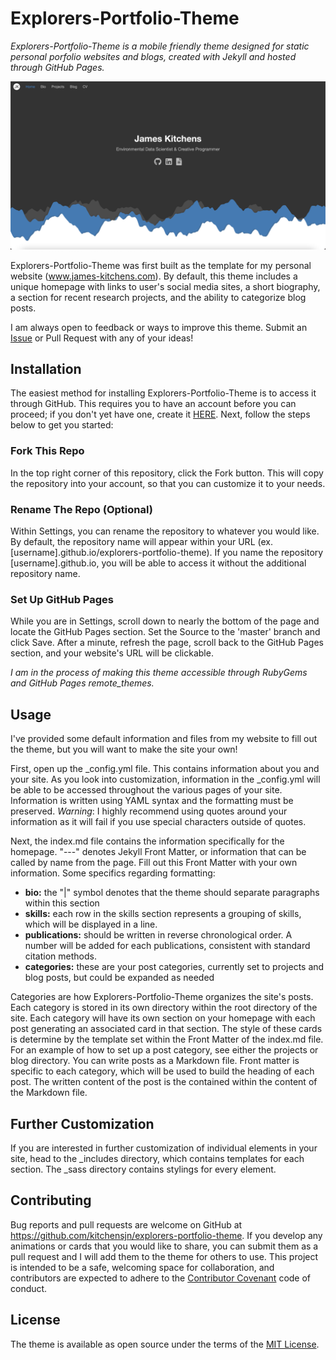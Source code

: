 # Explorers-Portfolio-Theme

*Explorers-Portfolio-Theme is a mobile friendly theme designed for static personal porfolio websites and blogs, created with Jekyll and hosted through GitHub Pages.*

![Explorers-Portfolio-Theme-Desktop](screenshot-desktop.png)

Explorers-Portfolio-Theme was first built as the template for my personal website (www.james-kitchens.com). By default, this theme includes a unique homepage with links to user's social media sites, a short biography, a section for recent research projects, and the ability to categorize blog posts.

I am always open to feedback or ways to improve this theme. Submit an [Issue](https://github.com/kitchensjn/explorers-portfolio-theme/issues/new/choose) or Pull Request with any of your ideas!


## Installation

The easiest method for installing Explorers-Portfolio-Theme is to access it through GitHub. This requires you to have an account before you can proceed; if you don't yet have one, create it [HERE](https://github.com/join). Next, follow the steps below to get you started:

### Fork This Repo

In the top right corner of this repository, click the Fork button. This will copy the repository into your account, so that you can customize it to your needs.

### Rename The Repo (Optional)

Within Settings, you can rename the repository to whatever you would like. By default, the repository name will appear within your URL (ex. [username].github.io/explorers-portfolio-theme). If you name the repository [username].github.io, you will be able to access it without the additional repository name.

### Set Up GitHub Pages

While you are in Settings, scroll down to nearly the bottom of the page and locate the GitHub Pages section. Set the Source to the 'master' branch and click Save. After a minute, refresh the page, scroll back to the GitHub Pages section, and your website's URL will be clickable.

*I am in the process of making this theme accessible through RubyGems and GitHub Pages remote_themes.*


## Usage

I've provided some default information and files from my website to fill out the theme, but you will want to make the site your own!

First, open up the _config.yml file. This contains information about you and your site. As you look into customization, information in the _config.yml will be able to be accessed throughout the various pages of your site. Information is written using YAML syntax and the formatting must be preserved. *Warning*: I highly recommend using quotes around your information as it will fail if you use special characters outside of quotes.

Next, the index.md file contains the information specifically for the homepage. "---" denotes Jekyll Front Matter, or information that can be called by name from the page. Fill out this Front Matter with your own information. Some specifics regarding formatting:

- **bio:** the "|" symbol denotes that the theme should separate paragraphs within this section
- **skills:** each row in the skills section represents a grouping of skills, which will be displayed in a line.
- **publications:** should be written in reverse chronological order. A number will be added for each publications, consistent with standard citation methods.
- **categories:** these are your post categories, currently set to projects and blog posts, but could be expanded as needed

Categories are how Explorers-Portfolio-Theme organizes the site's posts. Each category is stored in its own directory within the root directory of the site. Each category will have its own section on your homepage with each post generating an associated card in that section. The style of these cards is determine by the template set within the Front Matter of the index.md file. For an example of how to set up a post category, see either the projects or blog directory. You can write posts as a Markdown file. Front matter is specific to each category, which will be used to build the heading of each post. The written content of the post is the contained within the content of the Markdown file.


## Further Customization

If you are interested in further customization of individual elements in your site, head to the _includes directory, which contains templates for each section. The _sass directory contains stylings for every element.


## Contributing

Bug reports and pull requests are welcome on GitHub at https://github.com/kitchensjn/explorers-portfolio-theme. If you develop any animations or cards that you would like to share, you can submit them as a pull request and I will add them to the theme for others to use. This project is intended to be a safe, welcoming space for collaboration, and contributors are expected to adhere to the [Contributor Covenant](http://contributor-covenant.org) code of conduct.


## License

The theme is available as open source under the terms of the [MIT License](https://opensource.org/licenses/MIT).

